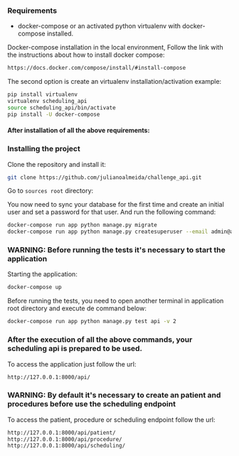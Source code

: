 ### Requirements

* docker-compose or an activated python virtualenv with docker-compose installed.

Docker-compose installation in the local environment, Follow the link with the instructions about how to install docker compose:
```bash
https://docs.docker.com/compose/install/#install-compose
```
The second option is create an virtualenv installation/activation example:
```bash
pip install virtualenv
virtualenv scheduling_api
source scheduling_api/bin/activate
pip install -U docker-compose
```

#### After installation of all the above requirements:

### Installing the project

Clone the repository and install it:

```bash 
git clone https://github.com/julianoalmeida/challenge_api.git
```

Go to `sources root` directory:

You now need to sync your database for the first time and create an initial user and set a password for that user.
And run the following command:

```bash
docker-compose run app python manage.py migrate
docker-compose run app python manage.py createsuperuser --email admin@admin --username admin

```

### WARNING: Before running the tests it's necessary to start the application

Starting the application:

```bash
docker-compose up
```
Before running the tests, you need to open another terminal in application root directory and execute de command below:

```bash
docker-compose run app python manage.py test api -v 2
```

### After the execution of all the above commands, your scheduling api is prepared to be used.

To access the application just follow the url:
```bash
http://127.0.0.1:8000/api/
```

### WARNING: By default it's necessary to create an patient and procedures before use the scheduling endpoint

To access the patient, procedure or scheduling endpoint follow the url:
```bash
http://127.0.0.1:8000/api/patient/
http://127.0.0.1:8000/api/procedure/
http://127.0.0.1:8000/api/scheduling/
```
